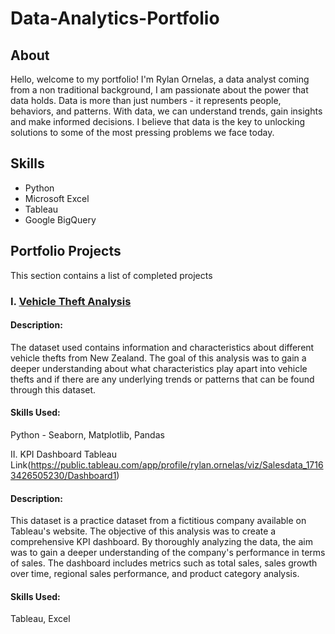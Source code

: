 # Data-Analytics-Portfolio

## About

Hello, welcome to my portfolio! I'm Rylan Ornelas, a data analyst coming from a non traditional background, I am passionate about the power that data holds. Data is more than just numbers - it represents people, behaviors, and patterns. With data, we can understand trends, gain insights and make informed decisions. I believe that data is the key to unlocking solutions to some of the most pressing problems we face today.

## Skills

* Python
* Microsoft Excel
* Tableau
* Google BigQuery
  
## Portfolio Projects
This section contains a list of completed projects

### I. [Vehicle Theft Analysis](https://github.com/rylan386/Data-Analytics-Portfolio/tree/main/Stolen%20Vehicles%20Analysis)

#### Description:
The dataset used contains information and characteristics about different vehicle thefts from New Zealand. The goal of this analysis was to gain a deeper understanding about what characteristics play apart into vehicle thefts and if there are any underlying trends or patterns that can be found through this dataset.

#### Skills Used:
Python - Seaborn, Matplotlib, Pandas

II. KPI Dashboard
Tableau Link(https://public.tableau.com/app/profile/rylan.ornelas/viz/Salesdata_17163426505230/Dashboard1)

#### Description:
This dataset is a practice dataset from a fictitious company available on Tableau's website. The objective of this analysis was to create a comprehensive KPI dashboard. By thoroughly analyzing the data, the aim was to gain a deeper understanding of the company's performance in terms of sales. The dashboard includes metrics such as total sales, sales growth over time, regional sales performance, and product category analysis.

#### Skills Used:
Tableau, Excel
